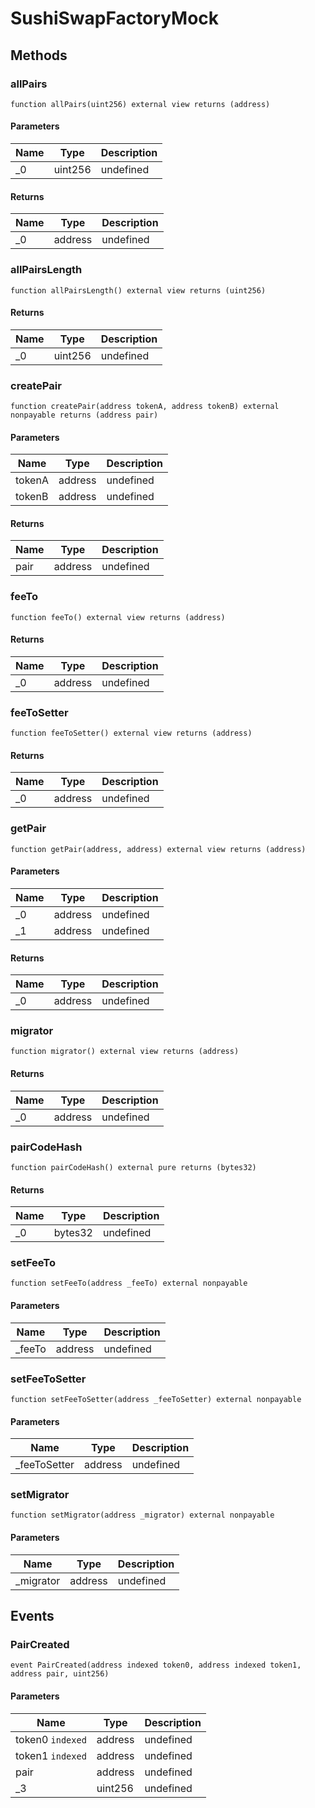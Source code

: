# SushiSwapFactoryMock









## Methods

### allPairs

```solidity
function allPairs(uint256) external view returns (address)
```





#### Parameters

| Name | Type | Description |
|---|---|---|
| _0 | uint256 | undefined |

#### Returns

| Name | Type | Description |
|---|---|---|
| _0 | address | undefined |

### allPairsLength

```solidity
function allPairsLength() external view returns (uint256)
```






#### Returns

| Name | Type | Description |
|---|---|---|
| _0 | uint256 | undefined |

### createPair

```solidity
function createPair(address tokenA, address tokenB) external nonpayable returns (address pair)
```





#### Parameters

| Name | Type | Description |
|---|---|---|
| tokenA | address | undefined |
| tokenB | address | undefined |

#### Returns

| Name | Type | Description |
|---|---|---|
| pair | address | undefined |

### feeTo

```solidity
function feeTo() external view returns (address)
```






#### Returns

| Name | Type | Description |
|---|---|---|
| _0 | address | undefined |

### feeToSetter

```solidity
function feeToSetter() external view returns (address)
```






#### Returns

| Name | Type | Description |
|---|---|---|
| _0 | address | undefined |

### getPair

```solidity
function getPair(address, address) external view returns (address)
```





#### Parameters

| Name | Type | Description |
|---|---|---|
| _0 | address | undefined |
| _1 | address | undefined |

#### Returns

| Name | Type | Description |
|---|---|---|
| _0 | address | undefined |

### migrator

```solidity
function migrator() external view returns (address)
```






#### Returns

| Name | Type | Description |
|---|---|---|
| _0 | address | undefined |

### pairCodeHash

```solidity
function pairCodeHash() external pure returns (bytes32)
```






#### Returns

| Name | Type | Description |
|---|---|---|
| _0 | bytes32 | undefined |

### setFeeTo

```solidity
function setFeeTo(address _feeTo) external nonpayable
```





#### Parameters

| Name | Type | Description |
|---|---|---|
| _feeTo | address | undefined |

### setFeeToSetter

```solidity
function setFeeToSetter(address _feeToSetter) external nonpayable
```





#### Parameters

| Name | Type | Description |
|---|---|---|
| _feeToSetter | address | undefined |

### setMigrator

```solidity
function setMigrator(address _migrator) external nonpayable
```





#### Parameters

| Name | Type | Description |
|---|---|---|
| _migrator | address | undefined |



## Events

### PairCreated

```solidity
event PairCreated(address indexed token0, address indexed token1, address pair, uint256)
```





#### Parameters

| Name | Type | Description |
|---|---|---|
| token0 `indexed` | address | undefined |
| token1 `indexed` | address | undefined |
| pair  | address | undefined |
| _3  | uint256 | undefined |



